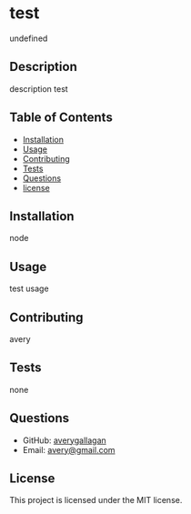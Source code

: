 # test
  undefined

  ## Description
  description test
  
  ## Table of Contents
  - [Installation](#installation)
  - [Usage](#usage)
  - [Contributing](#contributing)
  - [Tests](#tests)
  - [Questions](#questions)
  - [license](#license)
  
  ## Installation
  node
  
  ## Usage
  test usage
  
  ## Contributing
  avery
  
  ## Tests
  none
  
  ## Questions
  - GitHub: [averygallagan](https://github.com/averygallagan)
  - Email: avery@gmail.com
  
  
  ## License
  This project is licensed under the MIT license.
  
